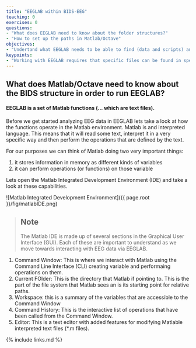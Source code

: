 ```yaml
---
title: "EEGLAB within BIDS-EEG"
teaching: 0
exercises: 0
questions:
- "What does EEGLAB need to know about the folder structures?"
- "How to set up the paths in Matlab/Octave"
objectives:
- "Undertand what EEGLAB needs to be able to find (data and scripts) and how to tell it where to find them."
keypoints:
- "Working with EEGLAB requires that specific files can be found in specific locations"
---
```


## What does Matlab/Octave need to know about the BIDS structure in order to run EEGLAB?

#### **EEGLAB is a set of Matlab functions (... which are text files).**

Before we get started analyzing EEG data in EEGLAB lets take a look at how the functions operate in the Matlab environment. Matlab is and interpreted language. This means that it will read some text, interpret it in a very specific way and then perform the operations that are defined by the text.

For our purposes we can think of Matlab doing two very important things:
1. it stores information in memory as different kinds of variables
2. it can perform operations (or functions) on those variable

Lets open the Matlab Integrated Development Environment (IDE) and take a look at these capabilities.

![Matlab Integrated Development Environment]({{ page.root }}/fig/matlabIDE.png)

> ## Note
> The Matlab IDE is made up of several sections in the Graphical User Interface (GUI). Each of these are important to understand as we move towards interacting with EEG data via EEGLAB.
1. Command Window: This is where we interact with Matlab using the Command Line Interface (CLI) creating variable and performaing operations on them.
2. Current FOlder: This is the directory that Matlab if pointing to. This is the part of the file system that Matlab sees an is its starting point for relative paths.
3. Workspace: this is a summary of the variables that are accessible to the Command Window
4. Command History: This is the interactive list of operations that have been called from the Command Window.
5. Editor: This is a text editor with added features for modifying Matlable interpreted text files (*.m files). 


{% include links.md %}

